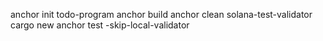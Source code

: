anchor init todo-program
anchor build
anchor clean
solana-test-validator
cargo new <name>
anchor test -skip-local-validator